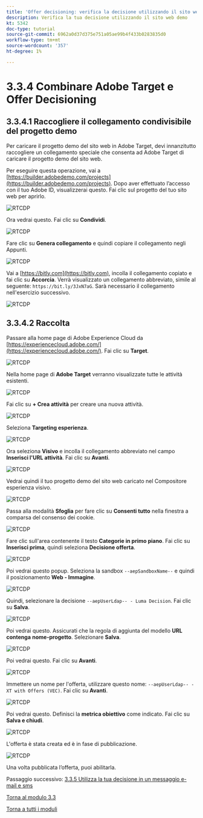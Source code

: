 ```yaml
---
title: 'Offer decisioning: verifica la decisione utilizzando il sito web demo'
description: Verifica la tua decisione utilizzando il sito web demo
kt: 5342
doc-type: tutorial
source-git-commit: 6962a0d37d375e751a05ae99b4f433b0283835d0
workflow-type: tm+mt
source-wordcount: '357'
ht-degree: 1%

---
```


# 3.3.4 Combinare Adobe Target e Offer Decisioning

## 3.3.4.1 Raccogliere il collegamento condivisibile del progetto demo

Per caricare il progetto demo del sito web in Adobe Target, devi innanzitutto raccogliere un collegamento speciale che consenta ad Adobe Target di caricare il progetto demo del sito web.

Per eseguire questa operazione, vai a [https://builder.adobedemo.com/projects](https://builder.adobedemo.com/projects). Dopo aver effettuato l’accesso con il tuo Adobe ID, visualizzerai questo. Fai clic sul progetto del tuo sito web per aprirlo.

![RTCDP](./images/builder1.png)

Ora vedrai questo. Fai clic su **Condividi**.

![RTCDP](./images/builder2.png)

Fare clic su **Genera collegamento** e quindi copiare il collegamento negli Appunti.

![RTCDP](./images/builder3.png)

Vai a [https://bitly.com](https://bitly.com), incolla il collegamento copiato e fai clic su **Accorcia**. Verrà visualizzato un collegamento abbreviato, simile al seguente: `https://bit.ly/3JxN7aG`. Sarà necessario il collegamento nell&#39;esercizio successivo.

![RTCDP](./images/builder4.png)

## 3.3.4.2 Raccolta

Passare alla home page di Adobe Experience Cloud da [https://experiencecloud.adobe.com/](https://experiencecloud.adobe.com/). Fai clic su **Target**.

![RTCDP](./../../../modules/rtcdp-b2c/module2.3/images/excl.png)

Nella home page di **Adobe Target** verranno visualizzate tutte le attività esistenti.

![RTCDP](./../../../modules/rtcdp-b2c/module2.3/images/exclatov.png)

Fai clic su **+ Crea attività** per creare una nuova attività.

![RTCDP](./../../../modules/rtcdp-b2c/module2.3/images/exclatcr.png)

Seleziona **Targeting esperienza**.

![RTCDP](./images/exclatcrxt.png)

Ora seleziona **Visivo** e incolla il collegamento abbreviato nel campo **Inserisci l&#39;URL attività**. Fai clic su **Avanti**.

![RTCDP](./images/exclatcrxt1.png)

Vedrai quindi il tuo progetto demo del sito web caricato nel Compositore esperienza visivo.

![RTCDP](./images/vec1.png)

Passa alla modalità **Sfoglia** per fare clic su **Consenti tutto** nella finestra a comparsa del consenso dei cookie.

![RTCDP](./images/vec2.png)

Fare clic sull&#39;area contenente il testo **Categorie in primo piano**. Fai clic su **Inserisci prima**, quindi seleziona **Decisione offerta**.

![RTCDP](./images/vec3.png)

Poi vedrai questo popup. Seleziona la sandbox `--aepSandboxName--` e quindi il posizionamento **Web - Immagine**.

![RTCDP](./images/vec4.png)

Quindi, selezionare la decisione `--aepUserLdap-- - Luma Decision`. Fai clic su **Salva**.

![RTCDP](./images/vec5.png)

Poi vedrai questo. Assicurati che la regola di aggiunta del modello **URL** **contenga** **nome-progetto**. Selezionare **Salva**.

![RTCDP](./images/vec6.png)

Poi vedrai questo. Fai clic su **Avanti**.

![RTCDP](./images/vec7.png)

Immettere un nome per l&#39;offerta, utilizzare questo nome: `--aepUserLdap-- - XT with Offers (VEC)`. Fai clic su **Avanti**.

![RTCDP](./images/vec8.png)

Poi vedrai questo. Definisci la **metrica obiettivo** come indicato. Fai clic su **Salva e chiudi**.

![RTCDP](./images/vec9.png)

L&#39;offerta è stata creata ed è in fase di pubblicazione.

![RTCDP](./images/vec10.png)

Una volta pubblicata l’offerta, puoi abilitarla.

Passaggio successivo: [3.3.5 Utilizza la tua decisione in un messaggio e-mail e sms](./ex5.md)

[Torna al modulo 3.3](./offer-decisioning.md)

[Torna a tutti i moduli](./../../../overview.md)
